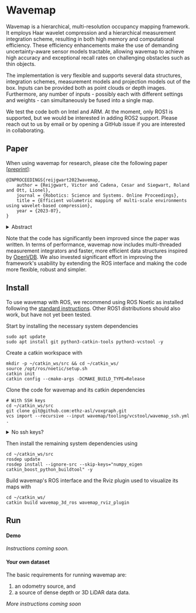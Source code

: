 # Wavemap
Wavemap is a hierarchical, multi-resolution occupancy mapping framework. It employs Haar wavelet compression and a hierarchical measurement integration scheme, resulting in both high memory and computational efficiency. These efficiency enhancements make the use of demanding uncertainty-aware sensor models tractable, allowing wavemap to achieve high accuracy and exceptional recall rates on challenging obstacles such as thin objects.

The implementation is very flexible and supports several data structures, integration schemes, measurement models and projection models out of the box. Inputs can be provided both as point clouds or depth images. Furthermore, any number of inputs - possibly each with different settings and weights - can simultaneously be fused into a single map.

We test the code both on Intel and ARM. At the moment, only ROS1 is supported, but we would be interested in adding ROS2 support. Please reach out to us by email or by opening a GitHub issue if you are interested in collaborating.

## Paper
When using wavemap for research, please cite the following paper [[preprint](https://www.research-collection.ethz.ch/bitstream/handle/20.500.11850/614632/RSS22_WavemapFinalPreprintCompressed.pdf?sequence=1&isAllowed=y)]:


```
@INPROCEEDINGS{reijgwart2023wavemap,
    author = {Reijgwart, Victor and Cadena, Cesar and Siegwart, Roland and Ott, Lionel},
    journal = {Robotics: Science and Systems. Online Proceedings},
    title = {Efficient volumetric mapping of multi-scale environments using wavelet-based compression},
    year = {2023-07},
}
```

<details>
<summary>Abstract</summary>
<br>
Volumetric maps are widely used in robotics due to their desirable properties in applications such as path planning, exploration, and manipulation. Constant advances in mapping technologies are needed to keep up with the improvements in sensor technology, generating increasingly vast amounts of precise measurements. Handling this data in a computationally and memory-efficient manner is paramount to representing the environment at the desired scales and resolutions. In this work, we express the desirable properties of a volumetric mapping framework through the lens of multi-resolution analysis. This shows that wavelets are a natural foundation for hierarchical and multi-resolution volumetric mapping. Based on this insight we design an efficient mapping system that uses wavelet decomposition. The efficiency of the system enables the use of uncertainty-aware sensor models, improving the quality of the maps. Experiments on both synthetic and real-world data provide mapping accuracy and runtime performance comparisons with state-of-the-art methods on both RGB-D and 3D LiDAR data. The framework is open-sourced to allow the robotics community at large to explore this approach.
</details>

Note that the code has significantly been improved since the paper was written. In terms of performance, wavemap now includes multi-threaded measurement integrators and faster, more efficient data structures inspired by [OpenVDB](https://github.com/AcademySoftwareFoundation/openvdb). We also invested significant effort in improving the framework's usability by extending the ROS interface and making the code more flexible, robust and simpler.

## Install
To use wavemap with ROS, we recommend using ROS Noetic as installed following the [standard instructions](http://wiki.ros.org/noetic/Installation). Other ROS1 distributions should also work, but have not yet been tested.

Start by installing the necessary system dependencies

```shell script
sudo apt update
sudo apt install git python3-catkin-tools python3-vcstool -y
```

Create a catkin workspace with

```shell script
mkdir -p ~/catkin_ws/src && cd ~/catkin_ws/
source /opt/ros/noetic/setup.sh
catkin init
catkin config --cmake-args -DCMAKE_BUILD_TYPE=Release
```

Clone the code for wavemap and its catkin dependencies

```shell script
# With SSH keys
cd ~/catkin_ws/src
git clone git@github.com:ethz-asl/voxgraph.git
vcs import --recursive --input wavemap/tooling/vcstool/wavemap_ssh.yml .
```

<details>
<summary>No ssh keys?</summary>
<br>

```shell
cd ~/catkin_ws/src
git clone https://github.com/ethz-asl/voxgraph.git
vcs import --recursive --input wavemap/tooling/vcstool/wavemap_https.yml .
```

</details>

Then install the remaining system dependencies using

```shell script
cd ~/catkin_ws/src
rosdep update
rosdep install --ignore-src --skip-keys="numpy_eigen catkin_boost_python_buildtool" -y
```

Build wavemap's ROS interface and the Rviz plugin used to visualize its maps with

```shell script
cd ~/catkin_ws/
catkin build wavemap_3d_ros wavemap_rviz_plugin
```

## Run
#### Demo
*Instructions coming soon.*

#### Your own dataset
The basic requirements for running wavemap are:
1. an odometry source, and
2. a source of dense depth or 3D LiDAR data data.

*More instructions coming soon*
